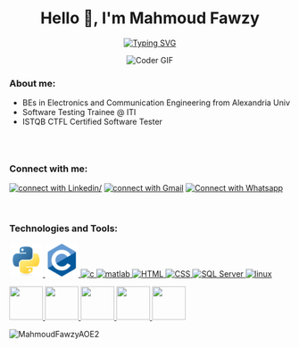 <h1 align="center">Hello 👋, I'm Mahmoud Fawzy</h1>

<p align="center">
 <a href="https://git.io/typing-svg"><img src="https://readme-typing-svg.herokuapp.com?font=Calibri&weight=275&size=45&duration=3000&pause=500&color=F7E124&center=true&vCenter=true&random=false&width=500&lines=Pythoneer/SoftwareTester" alt="Typing SVG" /></a>
</p>

<div align="center">
  <img src="https://miro.medium.com/v2/resize:fit:1400/1*1ojV4epPGRxhZE26dVI4pQ.gif" alt="Coder GIF" ">
</div>

<h3 align="left">About me:</h3>
<ul>
  <li>BEs in Electronics and Communication Engineering from Alexandria Univ</li>
  <li>Software Testing Trainee @ ITI</li>
  <li>ISTQB CTFL Certified Software Tester</li>
</ul>
<h3 align="left"> &nbsp </h3>

<h3 align="left">Connect with me:</h3>
<p align="left">
<a href="https://www.linkedin.com/in/mft1998/"><img src="https://github.com/MahmoudFawzyAOE2/MahmoudFawzyAOE2/assets/76012086/f0106196-78ca-41c1-834b-c57ff313fab0" alt="connect with Linkedin/" height="80" width="80" /></a>
<a href="mailto:1998mft1998@gmail.com"><img  src="https://github.com/MahmoudFawzyAOE2/MahmoudFawzyAOE2/assets/76012086/44bfba69-13ee-4bca-bcf6-3337816f7566" alt="connect with Gmail" height="80" width="80" /></a>
<a href="http://wa.me/+201123398770"><img src="https://github.com/MahmoudFawzyAOE2/MahmoudFawzyAOE2/assets/76012086/ec90ab28-71f7-4dfc-93a6-9ee712ff7bf7" alt="Connect with Whatsapp" height="80" width="80" /></a>
 <!--
<a href="https://www.facebook.com/messages/t/mft1998"><img src="https://media4.giphy.com/media/v1.Y2lkPTc5MGI3NjExdHlwYmh4Mm83d3UxNTI5cnd1bmQ5M2NuM2tmNm1lcHdtdnF0MXQ3NyZlcD12MV9pbnRlcm5hbF9naWZfYnlfaWQmY3Q9cw/SILXCxsl7ZIz3pQS1r/giphy.webp" alt="Connect with Messenger" height="95" width="95" /></a>
 <a href="https://www.hackerrank.com/profile/houda0aoe2" target="blank"><img align="center" src="https://raw.githubusercontent.com/rahuldkjain/github-profile-readme-generator/master/src/images/icons/Social/hackerrank.svg" alt="houda0aoe2" height="30" width="40" /></a>
-->
</p>
<p align="left"> &nbsp </p>

<h3 align="left">Technologies and Tools:</h3>

<a href="https://www.python.org"><img src="https://raw.githubusercontent.com/devicons/devicon/master/icons/python/python-original.svg" alt="python" width="60" height="60"/> </a>
<a href="https://www.cprogramming.com/"><img src="https://raw.githubusercontent.com/devicons/devicon/master/icons/c/c-original.svg" alt="c" width="60" height="60"/> </a>
<a href="https://www.w3schools.com/cpp/"><img src="https://user-images.githubusercontent.com/25181517/192106073-90fffafe-3562-4ff9-a37e-c77a2da0ff58.png" alt="c" width="60" height="60"/> </a>
<a href="https://www.mathworks.com/"><img src="https://upload.wikimedia.org/wikipedia/commons/2/21/Matlab_Logo.png" alt="matlab" width="60" height="60"/> </a>
<a href="https://www.w3schools.com/html/"><img src="https://user-images.githubusercontent.com/25181517/192158954-f88b5814-d510-4564-b285-dff7d6400dad.png" alt="HTML" width="60" height="60"/> </a>
<a href="https://www.w3schools.com/css/"><img src="https://user-images.githubusercontent.com/25181517/183898674-75a4a1b1-f960-4ea9-abcb-637170a00a75.png" alt="CSS" width="60" height="60"/> </a>
<a href="https://www.microsoft.com/en-us/sql-server/sql-server-downloads"><img src="https://github.com/marwin1991/profile-technology-icons/assets/19180175/3b371807-db7c-45b4-8720-c0cfc901680a" alt="SQL Server" width="60" height="60"/> </a>
<a href="https://www.linux.org/"><img src="https://github.com/marwin1991/profile-technology-icons/assets/76662862/2481dc48-be6b-4ebb-9e8c-3b957efe69fa" alt="linux" width="60" height="60"/> </a>

<a href="https://atom-editor.cc/"> <img src="https://user-images.githubusercontent.com/25181517/190887571-ddd87d6e-77f8-41e7-b755-9b6d68e4fab7.png" width="60" height="60"/> </a>
<a href="https://www.codeblocks.org/" > <img src="https://freesoft.ru/storage/images/203/2025/202420/202420_normal.png" width="60" height="60"/> </a>
<a href="https://www.spyder-ide.org/" > <img src="https://encrypted-tbn0.gstatic.com/images?q=tbn:ANd9GcSsJN32wvegS1DOyiC3OzVOWF2uAxqgyzndqQ&s" width="60" height="60"/> </a>
<a href="https://jupyter.org/" > <img src="https://user-images.githubusercontent.com/25181517/183914128-3fc88b4a-4ac1-40e6-9443-9a30182379b7.png" width="60" height="60"/> </a>
<a href="https://www.atlassian.com/software/jira"> <img src="https://user-images.githubusercontent.com/25181517/183912952-83784e94-629d-4c34-a961-ae2ae795b662.png" width="60" height="60"/> </a>

 <!--
[![GitHub stats](https://github-readme-stats.vercel.app/api?username=MahmoudFawzyAOE2&show_icons=true&theme=great-gatsby)](https://github.com/MahmoudFawzyAOE2?tab=repositories)
-->

<p align="left"> <img src="https://komarev.com/ghpvc/?username=MahmoudFawzyAOE2&label=Profile%20views&color=0e75b6&style=flat" alt="MahmoudFawzyAOE2" /> </p>
